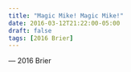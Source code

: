 ```yaml
---
title: "Magic Mike! Magic Mike!"
date: 2016-03-12T21:22:00-05:00
draft: false
tags: [2016 Brier]
---
```

— 2016 Brier
<!--more--> 

